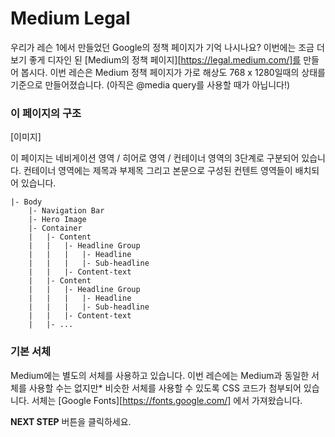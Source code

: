 # Medium Legal

우리가 레슨 1에서 만들었던 Google의 정책 페이지가 기억 나시나요? 이번에는 조금 더 보기 좋게 디자인 된 [Medium의 정책 페이지][https://legal.medium.com/]를 만들어 봅시다. 이번 레슨은 Medium 정책 페이지가 가로 해상도 768 x 1280일때의 상태를 기준으로 만들어졌습니다. (아직은 @media query를 사용할 때가 아닙니다!)



### **이 페이지의 구조**

[이미지]

이 페이지는 네비게이션 영역 / 히어로 영역 / 컨테이너 영역의 3단계로 구분되어 있습니다. 컨테이너 영역에는 제목과 부제목 그리고 본문으로 구성된 컨텐트 영역들이 배치되어 있습니다.

```
|- Body
    |- Navigation Bar
    |- Hero Image
    |- Container
    |   |- Content
    |   |   |- Headline Group
    |   |   |   |- Headline
    |   |   |   |- Sub-headline
    |   |   |- Content-text
    |   |- Content
    |   |   |- Headline Group
    |   |   |   |- Headline
    |   |   |   |- Sub-headline
    |   |   |- Content-text
    |   |- ...
```



### 기본 서체

Medium에는 별도의 서체를 사용하고 있습니다. 이번 레슨에는 Medium과 동일한 서체를 사용할 수는 없지만* 비슷한 서체를 사용할 수 있도록 CSS 코드가 첨부되어 있습니다. 서체는  [Google Fonts][https://fonts.google.com/] 에서 가져왔습니다.



**NEXT STEP** 버튼을 클릭하세요.
